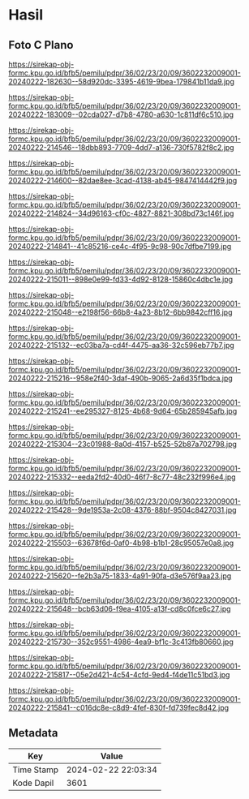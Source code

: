 # Hasil

## Foto C Plano

https://sirekap-obj-formc.kpu.go.id/bfb5/pemilu/pdpr/36/02/23/20/09/3602232009001-20240222-182630--58d920dc-3395-4619-9bea-179841b11da9.jpg

https://sirekap-obj-formc.kpu.go.id/bfb5/pemilu/pdpr/36/02/23/20/09/3602232009001-20240222-183009--02cda027-d7b8-4780-a630-1c811df6c510.jpg

https://sirekap-obj-formc.kpu.go.id/bfb5/pemilu/pdpr/36/02/23/20/09/3602232009001-20240222-214546--18dbb893-7709-4dd7-a136-730f5782f8c2.jpg

https://sirekap-obj-formc.kpu.go.id/bfb5/pemilu/pdpr/36/02/23/20/09/3602232009001-20240222-214600--82dae8ee-3cad-4138-ab45-9847414442f9.jpg

https://sirekap-obj-formc.kpu.go.id/bfb5/pemilu/pdpr/36/02/23/20/09/3602232009001-20240222-214824--34d96163-cf0c-4827-8821-308bd73c146f.jpg

https://sirekap-obj-formc.kpu.go.id/bfb5/pemilu/pdpr/36/02/23/20/09/3602232009001-20240222-214841--41c85216-ce4c-4f95-9c98-90c7dfbe7199.jpg

https://sirekap-obj-formc.kpu.go.id/bfb5/pemilu/pdpr/36/02/23/20/09/3602232009001-20240222-215011--898e0e99-fd33-4d92-8128-15860c4dbc1e.jpg

https://sirekap-obj-formc.kpu.go.id/bfb5/pemilu/pdpr/36/02/23/20/09/3602232009001-20240222-215048--e2198f56-66b8-4a23-8b12-6bb9842cff16.jpg

https://sirekap-obj-formc.kpu.go.id/bfb5/pemilu/pdpr/36/02/23/20/09/3602232009001-20240222-215132--ec03ba7a-cd4f-4475-aa36-32c596eb77b7.jpg

https://sirekap-obj-formc.kpu.go.id/bfb5/pemilu/pdpr/36/02/23/20/09/3602232009001-20240222-215216--958e2f40-3daf-490b-9065-2a6d35f1bdca.jpg

https://sirekap-obj-formc.kpu.go.id/bfb5/pemilu/pdpr/36/02/23/20/09/3602232009001-20240222-215241--ee295327-8125-4b68-9d64-65b285945afb.jpg

https://sirekap-obj-formc.kpu.go.id/bfb5/pemilu/pdpr/36/02/23/20/09/3602232009001-20240222-215304--23c01988-8a0d-4157-b525-52b87a702798.jpg

https://sirekap-obj-formc.kpu.go.id/bfb5/pemilu/pdpr/36/02/23/20/09/3602232009001-20240222-215332--eeda2fd2-40d0-46f7-8c77-48c232f996e4.jpg

https://sirekap-obj-formc.kpu.go.id/bfb5/pemilu/pdpr/36/02/23/20/09/3602232009001-20240222-215428--9de1953a-2c08-4376-88bf-9504c8427031.jpg

https://sirekap-obj-formc.kpu.go.id/bfb5/pemilu/pdpr/36/02/23/20/09/3602232009001-20240222-215503--63678f6d-0af0-4b98-b1b1-28c95057e0a8.jpg

https://sirekap-obj-formc.kpu.go.id/bfb5/pemilu/pdpr/36/02/23/20/09/3602232009001-20240222-215620--fe2b3a75-1833-4a91-90fa-d3e576f9aa23.jpg

https://sirekap-obj-formc.kpu.go.id/bfb5/pemilu/pdpr/36/02/23/20/09/3602232009001-20240222-215648--bcb63d06-f9ea-4105-a13f-cd8c0fce6c27.jpg

https://sirekap-obj-formc.kpu.go.id/bfb5/pemilu/pdpr/36/02/23/20/09/3602232009001-20240222-215730--352c9551-4986-4ea9-bf1c-3c413fb80660.jpg

https://sirekap-obj-formc.kpu.go.id/bfb5/pemilu/pdpr/36/02/23/20/09/3602232009001-20240222-215817--05e2d421-4c54-4cfd-9ed4-f4de11c51bd3.jpg

https://sirekap-obj-formc.kpu.go.id/bfb5/pemilu/pdpr/36/02/23/20/09/3602232009001-20240222-215841--c016dc8e-c8d9-4fef-830f-fd739fec8d42.jpg


## Metadata

| Key        | Value               |
| ---------- | ------------------- |
| Time Stamp | 2024-02-22 22:03:34 |
| Kode Dapil | 3601                |



